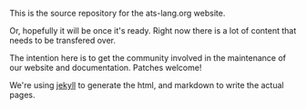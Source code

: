 This is the source repository for the ats-lang.org website.

Or, hopefully it will be once it's ready. Right now there is a lot of
content that needs to be transfered over.

The intention here is to get the community involved in the maintenance
of our website and documentation. Patches welcome!

We're using [jekyll][1] to generate the html, and markdown to write the
actual pages.

[1]: http://www.jekyllrb.com/
